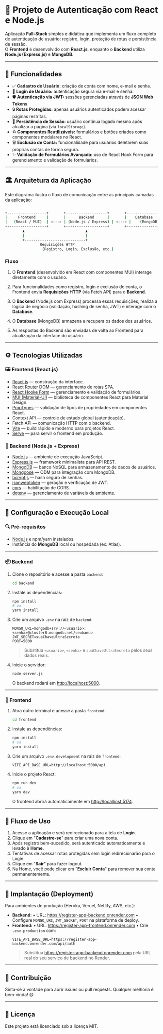 
# 🚀 Projeto de Autenticação com React e Node.js

Aplicação **Full-Stack** simples e didática que implementa um fluxo completo de autenticação de usuário: registro, login, proteção de rotas e persistência de sessão.  
O **Frontend** é desenvolvido com **React.js**, enquanto o **Backend** utiliza **Node.js (Express.js)** e **MongoDB**.

---

## 🔗 Funcionalidades

- ✅ **Cadastro de Usuário:** criação de conta com nome, e-mail e senha.
- 🔑 **Login de Usuário:** autenticação segura via e-mail e senha.
- 🛡️ **Autenticação via JWT:** sessões gerenciadas através de **JSON Web Tokens**.
- 🔒 **Rotas Protegidas:** apenas usuários autenticados podem acessar páginas restritas.
- 💾 **Persistência de Sessão:** usuário continua logado mesmo após atualizar a página (via `localStorage`).
- ♻️ **Componentes Reutilizáveis:** formulários e botões criados como componentes modulares no React.
- 🗑️ **Exclusão de Conta:** funcionalidade para usuários deletarem suas próprias contas de forma segura.
- ✨ **Validação de Formulários Avançada:** uso de React Hook Form para gerenciamento e validação de formulários.

---

## 🏛️ Arquitetura da Aplicação

Este diagrama ilustra o fluxo de comunicação entre as principais camadas da aplicação:

```bash

+------------------+       +-------------------+       +-----------------+
|     Frontend     |       |      Backend      |       |    Database     |
|   (React / MUI)  | <---> | (Node.js / Express) | <---> |    (MongoDB)    |
+------------------+       +-------------------+       +-----------------+
        ▲                            ▲
        |                            |
        +----------------------------+
                Requisições HTTP
                 (Registro, Login, Exclusão, etc.)

```

### Fluxo

1. O **Frontend** (desenvolvido em React com componentes MUI) interage diretamente com o usuário.

2. Para funcionalidades como registro, login e exclusão de conta, o Frontend envia **Requisições HTTP** (via Fetch API) para o **Backend**.

3. O **Backend** (Node.js com Express) processa essas requisições, realiza a lógica de negócio (validação, hashing de senha, JWT) e interage com o **Database**.

4. O **Database** (MongoDB) armazena e recupera os dados dos usuários.

5. As respostas do Backend são enviadas de volta ao Frontend para atualização da interface do usuário.

---

## ⚙️ Tecnologias Utilizadas

### 🖼️ **Frontend (React.js)**
- [React.js](https://react.dev/) — construção da interface.
- [React Router DOM](https://reactrouter.com/) — gerenciamento de rotas SPA.
- [React Hooke Form](https://react-hook-form.com/) — gerenciamento e validação de formulários.
- [MUI (Material-UI)](https://mui.com/) — biblioteca de componentes React para Material Design.
- [PropTypes](https://www.npmjs.com/package/prop-types) — validação de tipos de propriedades em componentes React.
- Context API — controle de estado global (autenticação).
- Fetch API — comunicação HTTP com o backend.
- [Vite](https://vitejs.dev/) — build rápido e moderno para projetos React.
- [Serve](https://www.npmjs.com/package/serve) — para servir o frontend em produção.

### 🔗 **Backend (Node.js + Express)**
- [Node.js](https://nodejs.org/) — ambiente de execução JavaScript.
- [Express.js](https://expressjs.com/) — framework minimalista para API REST.
- [MongoDB](https://www.mongodb.com/) — banco NoSQL para armazenamento de dados de usuários.
- [Mongoose](https://mongoosejs.com/) — ODM para integração com MongoDB.
- [bcryptjs](https://www.npmjs.com/package/bcryptjs) — hash seguro de senhas.
- [jsonwebtoken](https://www.npmjs.com/package/jsonwebtoken) — geração e verificação de JWT.
- [cors](https://www.npmjs.com/package/cors) — habilitação de CORS.
- [dotenv](https://www.npmjs.com/package/dotenv) — gerenciamento de variáveis de ambiente.

---

## 🚧 Configuração e Execução Local

### 🔍 Pré-requisitos

- [Node.js](https://nodejs.org/) e npm/yarn instalados.
- Instância do **MongoDB** local ou hospedada (ex: Atlas).

---

### 📦 Backend

1. Clone o repositório e acesse a pasta `backend`:
   ```bash
   cd backend
   ```
2. Instale as dependências:
   ```bash
   npm install
   # ou
   yarn install
   ```
3. Crie um arquivo `.env` na raiz de `backend`:
   ```env
   MONGO_URI=mongodb+srv://<usuario>:<senha>@cluster0.mongodb.net/seubanco
   JWT_SECRET=suaChaveUltraSecreta
   PORT=5000
   ```
   > Substitua `<usuario>`, `<senha>` e `suaChaveUltraSecreta` pelos seus dados reais.

4. Inicie o servidor:
   ```bash
   node server.js
   ```
   O backend rodará em [http://localhost:5000](http://localhost:5000).

---

### 🎨 Frontend

1. Abra outro terminal e acesse a pasta `frontend`:
   ```bash
   cd frontend
   ```
2. Instale as dependências:
   ```bash
   npm install
   # ou
   yarn install
   ```
3. Crie um arquivo `.env.development` na raiz de `frontend`:
   ```env
   VITE_API_BASE_URL=http://localhost:5000/api
   ```

4. Inicie o projeto React:
   ```bash
   npm run dev
   # ou
   yarn dev
   ```
   O frontend abrirá automaticamente em [http://localhost:5174](http://localhost:5174).

---

## 🧭 Fluxo de Uso

1. Acesse a aplicação e será redirecionado para a tela de **Login**.
2. Clique em "**Cadastre-se**" para criar uma nova conta.
3. Após registro bem-sucedido, será autenticado automaticamente e levado à **Home**.
4. Tentativas de acessar rotas protegidas sem login redirecionarão para o Login.
5. Clique em "**Sair**" para fazer logout.
6. Na Home, você pode clicar em "**Excluir Conta**" para remover sua conta permanentemente.

---

## 🚀 Implantação (Deployment)

Para ambientes de produção (Heroku, Vercel, Netlify, AWS, etc.):

- **Backend:** 
  • URL: https://register-app-backend.onrender.com
  • Configure `MONGO_URI`, `JWT_SECRET`, `PORT` na plataforma de deploy.
- **Frontend:** 
  • URL: https://register-app-frontend.onrender.com
  • Crie `.env.production` com:
    ```env
    VITE_API_BASE_URL=https://register-app-backend.onrender.com/api/auth 
    ```
    > Substitua https://register-app-backend.onrender.com pela URL real do seu serviço de backend no Render.

---

## 🤝 Contribuição

Sinta-se à vontade para abrir issues ou pull requests. Qualquer melhoria é bem-vinda! 😄

---

## 📄 Licença

Este projeto está licenciado sob a licença MIT.
